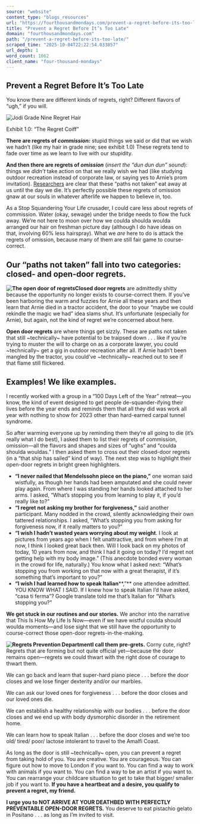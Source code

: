 ```yaml
---
source: "website"
content_type: "blogs_resources"
url: "https://fourthousandmondays.com/prevent-a-regret-before-its-too-late/"
title: "Prevent a Regret Before It’s Too Late"
domain: "fourthousandmondays.com"
path: "/prevent-a-regret-before-its-too-late/"
scraped_time: "2025-10-04T22:22:54.033857"
url_depth: 1
word_count: 1062
client_name: "four-thousand-mondays"
---
```


## Prevent a Regret Before It’s Too Late

You know there are different kinds of regrets, right? Different flavors of “ugh,” if you will.

![Jodi Grade Nine Regret Hair](https://fourthousandmondays.com/wp-content/uploads/2023/09/IMG_7620-235x300.jpg)

Exhibit 1.0: “The Regret Coiff”

**There are regrets of _commission:_** stupid things we said or did that we wish we hadn’t (like my hair in grade nine; see exhibit 1.0) These regrets tend to fade over time as we learn to live with our stupidity.

**And then there are regrets of _omission_** (*insert the “dun dun dun” sound*): things we _didn’t_ take action on that we really wish we had (like studying outdoor recreation instead of corporate law, or saying yes to Arnie’s prom invitation). [Researchers](https://psycnet.apa.org/record/1998-04671-008) are clear that these “paths not taken” eat away at us until the day we die. It’s perfectly possible these regrets of omission gnaw at our souls in whatever afterlife we happen to believe in, too.

As a Stop Squandering Your Life crusader, I could care less about regrets of commission. Water (okay, sewage) under the bridge needs to flow the fuck away. We’re not here to moon over how we coulda shoulda woulda arranged our hair on freshman picture day (although I do have ideas on that, involving 60% less hairspray). What we _are_ here to do is attack the regrets of omission, because many of them are still fair game to course-correct.

## **Our “paths not taken” fall into two categories: closed- and open-door regrets.**

**![The open door of regrets](https://fourthousandmondays.com/wp-content/uploads/2023/10/Screenshot-2023-10-02-at-7.44.08 AM-216x300.png)Closed door regrets** are admittedly shitty because the opportunity no longer exists to course-correct them. If you’ve been harboring the warm and fuzzies for Arnie all these years and then learn that Arnie died in a tractor accident, the door to your “maybe we could rekindle the magic we had” idea slams shut. It’s unfortunate (especially for Arnie), but again, not the kind of regret we’re concerned about here.

**Open door regrets** are where things get sizzly. These are paths not taken that still ~technically~ have potential to be traipsed down . . . like if you’re trying to muster the will to charge on as a corporate lawyer, you could ~technically~ get a gig in outdoor recreation after all. If Arnie hadn’t been mangled by the tractor, you could’ve ~technically~ reached out to see if that flame still flickered.

## **Examples! We like examples.**

I recently worked with a group in a “100 Days Left of the Year” retreat—you know, the kind of event designed to get people de-squander-ifying their lives before the year ends and reminds them that all they did was work all year with nothing to show for 2023 other than hard-earned carpal tunnel syndrome.

So after warming everyone up by reminding them they’re all going to die (it’s really what I do best), I asked them to list their regrets of commission, omission—all the flavors and shapes and sizes of “ughs” and “coulda shoulda wouldas.” I then asked them to cross out their closed-door regrets (in a “that ship has sailed” kind of way). The next step was to highlight their open-door regrets in bright green highlighters.

*   **“I never nailed that Mendelssohn piece on the piano,”** one woman said wistfully, as though her hands had been amputated and she could never play again. From where I was standing her hands looked attached to her arms. I asked, “What’s stopping you from learning to play it, if you’d really like to?”
*   **“I regret not asking my brother for forgiveness,”** said another participant. Many nodded in the crowd, silently acknowledging their own tattered relationships. I asked, “What’s stopping you from asking for forgiveness now, if it really matters to you?”
*   **“I wish I hadn’t wasted years worrying about my weight**. I look at pictures from years ago when I felt unattractive, and from where I’m at now, I think I looked great back then. Will I look back on my photos of today, 10 years from now, and think I had it going on today? I’d regret not getting help with my body image.” (This anecdote bonded every woman in the crowd for life, naturally.) You know what I asked next: “What’s stopping you from working on that now with a great therapist, if it’s something that’s important to you?”
*   **“I wish I had learned how to speak Italian****,”** one attendee admitted. YOU KNOW WHAT I SAID. If I knew how to speak Italian I’d have asked, “casa ti ferma”? Google translate told me that’s Italian for “What’s stopping you?”

**We get stuck in our routines and our stories.** We anchor into the narrative that This Is How My Life Is Now—even if we have wistful coulda should woulda moments—and lose sight that we still have the opportunity to course-correct those open-door regrets-in-the-making.

**![Regrets Prevention Department](https://fourthousandmondays.com/wp-content/uploads/2023/09/2023-09-24-at-9.37.27-AM-300x286.png)I call them pre-grets.** Corny cute, right? Regrets that are forming but not quite official yet—because the door remains open—regrets we could thwart with the right dose of courage to thwart them.

We can go back and learn that super-hard piano piece . . . before the door closes and we lose finger dexterity and/or our marbles.

We can ask our loved ones for forgiveness . . . before the door closes and our loved ones die.

We can establish a healthy relationship with our bodies . . . before the door closes and we end up with body dysmorphic disorder in the retirement home.

We can learn how to speak Italian . . . before the door closes and we’re too old/ tired/ poor/ lactose intolerant to travel to the Amalfi Coast.

As long as the door is still ~technically~ open, you can prevent a regret from taking hold of you. You are creative. You are courageous. You can figure out how to move to London if you want to. You can find a way to work with animals if you want to. You can find a way to be an artist if you want to. You can rearrange your childcare situation to get to take that bigger/ smaller job if you want to. **If you have a heartbeat and a desire, you qualify to prevent a regret, my friend.**

**I urge you to NOT ARRIVE AT YOUR DEATHBED WITH PERFECTLY PREVENTABLE OPEN-DOOR REGRETS.** You deserve to eat pistachio gelato in Positano . . . as long as I’m invited to visit.